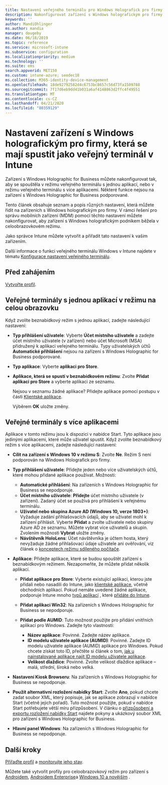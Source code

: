 ```yaml
---
title: Nastavení veřejného terminálu pro Windows Holografick pro firmy v Microsoft Intune – Azure | Microsoft Docs
description: Nakonfigurovat zařízení s Windows holografickým pro firmy jako veřejné terminály s jednou aplikací a s více aplikacemi, přizpůsobit nabídku Start, přidat aplikace, zobrazit panel úloh a nakonfigurovat webový prohlížeč v Microsoft Intune.
keywords: ''
author: MandiOhlinger
ms.author: mandia
manager: dougeby
ms.date: 06/18/2019
ms.topic: reference
ms.service: microsoft-intune
ms.subservice: configuration
ms.localizationpriority: medium
ms.technology: ''
ms.suite: ems
search.appverid: MET150
ms.custom: intune-azure; seodec18
ms.collection: M365-identity-device-management
ms.openlocfilehash: 18de92792582d4c6753bc8657c56d73fa1509788
ms.sourcegitcommit: 7f17d6eb9dd41b031a6af4148863d2ffc4f49551
ms.translationtype: MT
ms.contentlocale: cs-CZ
ms.lasthandoff: 04/21/2020
ms.locfileid: "80359129"
---
```

# <a name="windows-holographic-for-business-device-settings-to-run-as-a-kiosk-in-intune"></a>Nastavení zařízení s Windows holografickým pro firmy, která se mají spustit jako veřejný terminál v Intune

Zařízení s Windows Holographic for Business můžete nakonfigurovat tak, aby se spouštěla v režimu veřejného terminálu s jednou aplikací, nebo v režimu veřejného terminálu s více aplikacemi. Některé funkce nejsou na zařízení s Windows Holographic for Business podporované.

Tento článek obsahuje seznam a popis různých nastavení, která můžete řídit na zařízeních s Windows holografickým pro firmy. V rámci řešení pro správu mobilních zařízení (MDM) pomocí těchto nastavení můžete nakonfigurovat, aby zařízení s Windows holografickým podnikem běžela v celoobrazovkovém režimu.

Jako správce Intune můžete vytvořit a přiřadit tato nastavení k vašim zařízením.

Další informace o funkci veřejného terminálu Windows v Intune najdete v tématu [Konfigurace nastavení veřejného terminálu](kiosk-settings.md).

## <a name="before-you-begin"></a>Před zahájením

[Vytvořte profil](kiosk-settings.md#create-the-profile).

## <a name="single-full-screen-app-kiosks"></a>Veřejné terminály s jednou aplikací v režimu na celou obrazovku

Když zvolíte beznabídkový režim s jednou aplikací, zadejte následující nastavení:

- **Typ přihlášení uživatele**: Vyberte **Účet místního uživatele** a zadejte účet místního uživatele (v zařízení) nebo účet Microsoft (MSA) přidružený k aplikaci veřejného terminálu. Typy uživatelských účtů **Automatické přihlášení** nejsou na zařízení s Windows Holographic for Business podporované.

- **Typ aplikace**: Vyberte **aplikaci pro Store**.

- **Aplikace, která se spustí v beznabídkovém režimu**: Zvolte **Přidat aplikaci pro Store** a vyberte aplikaci ze seznamu.

    Nejsou v seznamu žádné aplikace? Přidejte aplikace pomocí postupu v části [Klientské aplikace](../apps/apps-add.md).

    Výběrem **OK** uložte změny.

## <a name="multi-app-kiosks"></a>Veřejné terminály s více aplikacemi

Aplikace v tomto režimu jsou k dispozici v nabídce Start. Tyto aplikace jsou jedinými aplikacemi, které může uživatel spustit. Když zvolíte beznabídkový režim s více aplikacemi, zadejte následující nastavení:

- **Cílit na zařízení s Windows 10 v režimu S**: Zvolte **Ne**. Režim S není podporován na Windows Holografick pro firmy.

- **Typ přihlášení uživatele**: Přidejte jeden nebo více uživatelských účtů, které mohou přidané aplikace používat. Možnosti: 

  - **Automatické přihlášení**: Na zařízeních s Windows Holographic for Business se nepodporuje.
  - **Účet místního uživatele**: **Přidejte** účet místního uživatele (v zařízení). Zadaný účet se používá pro přihlášení k veřejnému terminálu.
  - **Uživatel nebo skupina Azure AD (Windows 10, verze 1803+)**: Vyžaduje zadání přihlašovacích údajů, aby se uživatel mohl k zařízení přihlásit. Vyberte **Přidat** a zvolte uživatele nebo skupiny Azure AD ze seznamu. Můžete vybrat více uživatelů a skupin. Zvolením možnosti **Vybrat** uložte změny.
  - **Návštěvník HoloLens**: Účet návštěvníka je účtem hosta, který nevyžaduje žádné přihlašovací údaje uživatele ani ověřování, viz článek o [konceptech režimu sdíleného počítače](https://docs.microsoft.com/windows/configuration/set-up-shared-or-guest-pc#shared-pc-mode-concepts).

- **Aplikace**: Přidejte aplikace, které se budou spouštět zařízení s beznabídkovým režimem. Nezapomeňte, že můžete přidat několik aplikací.

  - **Přidat aplikace pro Store**: Vyberte existující aplikaci, kterou jste přidali nebo nasadili do Intune, jako [klientské aplikace](../apps/apps-add.md), včetně obchodních aplikací. Pokud nemáte uvedené žádné aplikace, podporuje Intune mnoho [typů aplikací](../apps/apps-add.md) , které [přidáte do Intune](../apps/store-apps-windows.md).
  - **Přidat aplikaci Win32**: Na zařízeních s Windows Holographic for Business se nepodporuje.
  - **Přidat podle AUMID**: Tuto možnost použijte pro přidání vnitřních aplikací pro Windows. Zadejte tyto vlastnosti: 

    - **Název aplikace**: Povinné. Zadejte název aplikace.
    - **ID modelu uživatele aplikace (AUMID)**: Povinné. Zadejte ID modelu uživatele aplikace (AUMID) aplikace pro Windows. Pokud chcete získat toto ID, přečtěte si článek o tom, [jak u nainstalované aplikace najít ID modelu uživatele aplikace](https://docs.microsoft.com/windows-hardware/customize/enterprise/find-the-application-user-model-id-of-an-installed-app).
    - **Velikost dlaždice**: Povinné. Zvolte velikost dlaždice aplikace – malá, střední, široká nebo velká.

- **Nastavení Kiosk Browseru**: Na zařízeních s Windows Holographic for Business se nepodporuje.

- **Použít alternativní rozložení nabídky Start**: Zvolte **Ano**, pokud chcete zadat soubor XML, který popisuje, jak se aplikace zobrazují v nabídce Start (včetně jejich pořadí). Tuto možnost použijte, pokud v nabídce Start potřebujete větší míru přizpůsobení. V článku o [přizpůsobení a exportu rozložení nabídky Start](https://docs.microsoft.com/hololens/hololens-kiosk#start-layout-for-hololens) najdete pokyny a ukázkový soubor XML pro zařízení s Windows Holographic for Business.

- **Hlavní panel Windows**: Na zařízeních s Windows Holographic for Business se nepodporuje.

## <a name="next-steps"></a>Další kroky

[Přiřaďte profil](device-profile-assign.md) a [monitorujte jeho stav](device-profile-monitor.md).

Můžete také vytvořit profily pro celoobrazovkový režim pro zařízení s [Androidem](device-restrictions-android.md#kiosk), [Androidem Enterprise](device-restrictions-android-for-work.md#dedicated-devices)a [Windows 10 a novějším](kiosk-settings-windows.md) .
